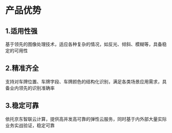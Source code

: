 # 产品优势

## 1.适用性强
基于领先的图像处理技术，适应各种复杂的情况，如反光、倾斜、模糊等，具备稳定的可用性

## 2.精准齐全
支持对车牌位置、车牌字段、车牌颜色的结构化识别，满足各类场景应用需求，具备业内领先的识别准确率

## 3.稳定可靠
依托京东智联云计算，提供高并发高可靠的弹性云服务，同时基于内外部大量实际业务实战验证，稳定可靠

